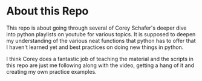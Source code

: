 # About this Repo

This repo is about going through several of Corey Schafer's deeper dive into python playlists on youtube for various topics. It is supposed to deepen my understanding of the various neat functions that python has to offer that I haven't learned yet and best practices on doing new things in python.

I think Corey does a fantastic job of teaching the material and the scripts in this repo are just me following along with the video, getting a hang of it and creating my own practice examples.